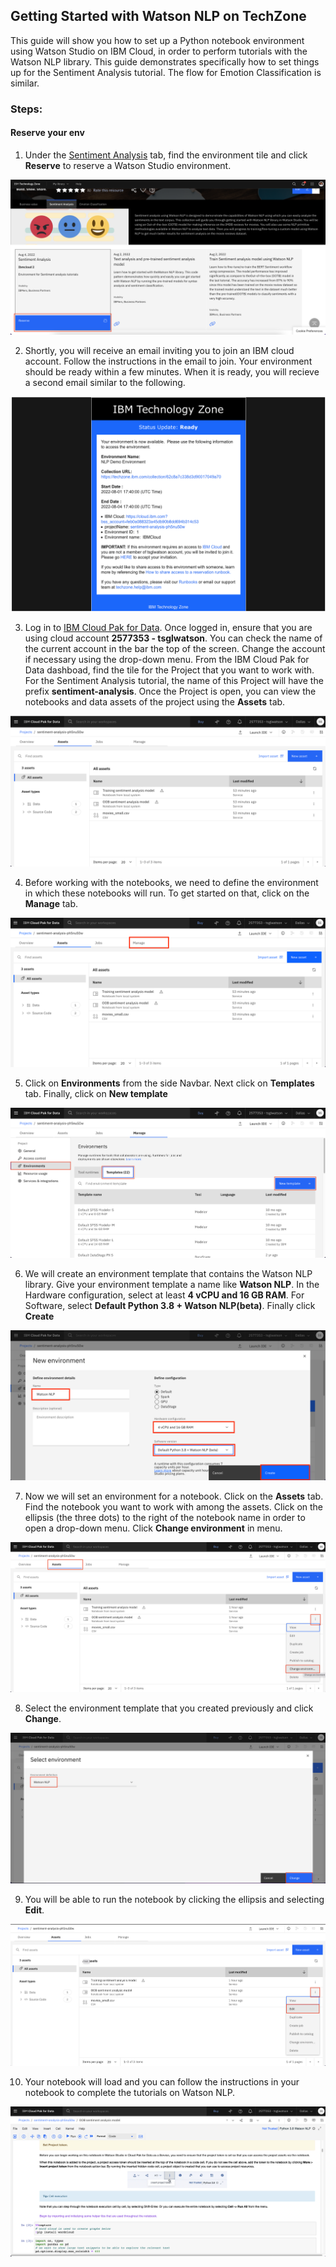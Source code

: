 ## Getting Started with Watson NLP on TechZone

This guide will show you how to set up a Python notebook environment using Watson Studio on IBM Cloud, in order to perform tutorials with the Watson NLP library.  This guide demonstrates specifically how to set things up for the Sentiment Analysis tutorial.  The flow for Emotion Classification is similar.

### Steps:
#### Reserve your env
1. Under the [Sentiment Analysis](https://techzone.ibm.com/collection/watson-core-nlp#tab-1) tab, find the environment tile and click **Reserve** to reserve a Watson Studio environment.

![reserve](Screenshots/reserve.png)

2. Shortly, you will receive an email inviting you to join an IBM cloud account. Follow the instructions in the email to join.  Your environment should be ready within a few minutes.  When it is ready, you will recieve a second email similar to the following.

![env_details](Screenshots/env_details.png)

3. Log in to [IBM Cloud Pak for Data](https://dataplatform.cloud.ibm.com). Once logged in, ensure that you are using cloud account **2577353 - tsglwatson**. You can check the name of the current account in the bar the top of the screen.  Change the account if necessary using the drop-down menu.  From the IBM Cloud Pak for Data dashboad, find the tile for the Project that you want to work with.  For the Sentiment Analysis tutorial, the name of this Project will have the prefix **sentiment-analysis**.  Once the Project is open, you can view the notebooks and data assets of the project using the **Assets** tab.

![assets](Screenshots/assets.png)

4. Before working with the notebooks, we need to define the environment in which these notebooks will run. To get started on that, click on the **Manage** tab.

![manage_tab](Screenshots/manage_tab.png)

5. Click on **Environments** from the side Navbar. Next click on **Templates** tab. Finally, click on **New template**

![env](Screenshots/env.png)

6. We will create an environment template that contains the Watson NLP library. Give your environment template a name like **Watson NLP**. In the Hardware configuration, select at least **4 vCPU and 16 GB RAM**. For Software, select **Default Python 3.8 + Watson NLP(beta)**. Finally click **Create**

![new_env_settings](Screenshots/new_env_settings.png)

7. Now we will set an environment for a notebook.  Click on the **Assets** tab. Find the notebook you want to work with among the assets.  Click on the ellipsis (the three dots) to the right of the notebook name in order to open a drop-down menu.  Click **Change environment** in menu.

![change_env](Screenshots/change_env.png)

8. Select the environment template that you created previously and click **Change**.
 
![change](Screenshots/change.png)

9. You will be able to run the notebook by clicking the ellipsis and selecting **Edit**.

![edit](Screenshots/edit.png)

10. Your notebook will load and you can follow the instructions in your notebook to complete the tutorials on Watson NLP.

![loaded](Screenshots/loaded.png)
